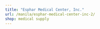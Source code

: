 ```yaml
---
title: "Esphar Medical Center, Inc."
url: /manila/esphar-medical-center-inc-2/
shop: medical supply
---
```

